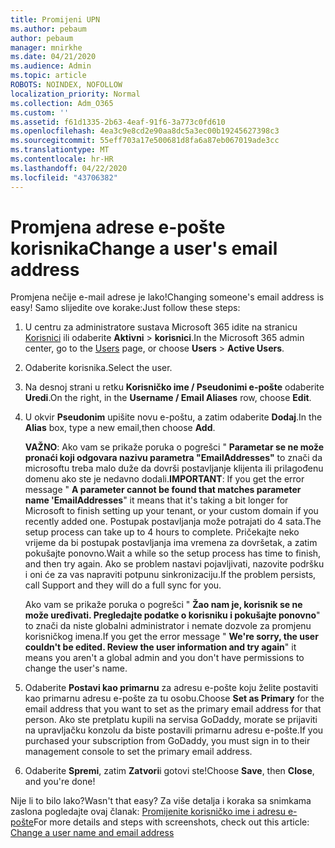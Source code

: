 ```yaml
---
title: Promijeni UPN
ms.author: pebaum
author: pebaum
manager: mnirkhe
ms.date: 04/21/2020
ms.audience: Admin
ms.topic: article
ROBOTS: NOINDEX, NOFOLLOW
localization_priority: Normal
ms.collection: Adm_O365
ms.custom: ''
ms.assetid: f61d1335-2b63-4eaf-91f6-3a773c0fd610
ms.openlocfilehash: 4ea3c9e8cd2e90aa8dc5a3ec00b19245627398c3
ms.sourcegitcommit: 55eff703a17e500681d8fa6a87eb067019ade3cc
ms.translationtype: MT
ms.contentlocale: hr-HR
ms.lasthandoff: 04/22/2020
ms.locfileid: "43706382"
---
```

# <a name="change-a-users-email-address"></a><span data-ttu-id="2e554-102">Promjena adrese e-pošte korisnika</span><span class="sxs-lookup"><span data-stu-id="2e554-102">Change a user's email address</span></span>

<span data-ttu-id="2e554-103">Promjena nečije e-mail adrese je lako!</span><span class="sxs-lookup"><span data-stu-id="2e554-103">Changing someone's email address is easy!</span></span> <span data-ttu-id="2e554-104">Samo slijedite ove korake:</span><span class="sxs-lookup"><span data-stu-id="2e554-104">Just follow these steps:</span></span>
  
1. <span data-ttu-id="2e554-105">U centru za administratore sustava Microsoft 365 idite na stranicu [Korisnici](https://go.microsoft.com/fwlink/p/?linkid=834822) ili odaberite **Aktivni** \> **korisnici**.</span><span class="sxs-lookup"><span data-stu-id="2e554-105">In the Microsoft 365 admin center, go to the [Users](https://go.microsoft.com/fwlink/p/?linkid=834822) page, or choose **Users** \> **Active Users**.</span></span>
    
2. <span data-ttu-id="2e554-106">Odaberite korisnika.</span><span class="sxs-lookup"><span data-stu-id="2e554-106">Select the user.</span></span>
    
3. <span data-ttu-id="2e554-107">Na desnoj strani u retku **Korisničko ime / Pseudonimi e-pošte** odaberite **Uredi**.</span><span class="sxs-lookup"><span data-stu-id="2e554-107">On the right, in the **Username / Email Aliases** row, choose **Edit**.</span></span>
    
4. <span data-ttu-id="2e554-108">U okvir **Pseudonim** upišite novu e-poštu, a zatim odaberite **Dodaj**.</span><span class="sxs-lookup"><span data-stu-id="2e554-108">In the **Alias** box, type a new email,then choose **Add**.</span></span>
    
    <span data-ttu-id="2e554-109">**VAŽNO**: Ako vam se prikaže poruka o pogrešci " **Parametar se ne može pronaći koji odgovara nazivu parametra "EmailAddresses"** to znači da microsoftu treba malo duže da dovrši postavljanje klijenta ili prilagođenu domenu ako ste je nedavno dodali.</span><span class="sxs-lookup"><span data-stu-id="2e554-109">**IMPORTANT**: If you get the error message " **A parameter cannot be found that matches parameter name 'EmailAddresses**" it means that it's taking a bit longer for Microsoft to finish setting up your tenant, or your custom domain if you recently added one.</span></span> <span data-ttu-id="2e554-110">Postupak postavljanja može potrajati do 4 sata.</span><span class="sxs-lookup"><span data-stu-id="2e554-110">The setup process can take up to 4 hours to complete.</span></span> <span data-ttu-id="2e554-111">Pričekajte neko vrijeme da bi postupak postavljanja ima vremena za dovršetak, a zatim pokušajte ponovno.</span><span class="sxs-lookup"><span data-stu-id="2e554-111">Wait a while so the setup process has time to finish, and then try again.</span></span> <span data-ttu-id="2e554-112">Ako se problem nastavi pojavljivati, nazovite podršku i oni će za vas napraviti potpunu sinkronizaciju.</span><span class="sxs-lookup"><span data-stu-id="2e554-112">If the problem persists, call Support and they will do a full sync for you.</span></span>
    
    <span data-ttu-id="2e554-113">Ako vam se prikaže poruka o pogrešci " **Žao nam je, korisnik se ne može uređivati. Pregledajte podatke o korisniku i pokušajte ponovno**" to znači da niste globalni administrator i nemate dozvole za promjenu korisničkog imena.</span><span class="sxs-lookup"><span data-stu-id="2e554-113">If you get the error message " **We're sorry, the user couldn't be edited. Review the user information and try again**" it means you aren't a global admin and you don't have permissions to change the user's name.</span></span>
    
5. <span data-ttu-id="2e554-114">Odaberite **Postavi kao primarnu** za adresu e-pošte koju želite postaviti kao primarnu adresu e-pošte za tu osobu.</span><span class="sxs-lookup"><span data-stu-id="2e554-114">Choose **Set as Primary** for the email address that you want to set as the primary email address for that person.</span></span> <span data-ttu-id="2e554-115">Ako ste pretplatu kupili na servisa GoDaddy, morate se prijaviti na upravljačku konzolu da biste postavili primarnu adresu e-pošte.</span><span class="sxs-lookup"><span data-stu-id="2e554-115">If you purchased your subscription from GoDaddy, you must sign in to their management console to set the primary email address.</span></span> 
    
6. <span data-ttu-id="2e554-116">Odaberite **Spremi**, zatim **Zatvori**i gotovi ste!</span><span class="sxs-lookup"><span data-stu-id="2e554-116">Choose **Save**, then **Close**, and you're done!</span></span>
    
<span data-ttu-id="2e554-117">Nije li to bilo lako?</span><span class="sxs-lookup"><span data-stu-id="2e554-117">Wasn't that easy?</span></span> <span data-ttu-id="2e554-118">Za više detalja i koraka sa snimkama zaslona pogledajte ovaj članak: [Promijenite korisničko ime i adresu e-pošte](https://docs.microsoft.com/office365/admin/add-users/change-a-user-name-and-email-address)</span><span class="sxs-lookup"><span data-stu-id="2e554-118">For more details and steps with screenshots, check out this article: [Change a user name and email address](https://docs.microsoft.com/office365/admin/add-users/change-a-user-name-and-email-address)</span></span>
  

